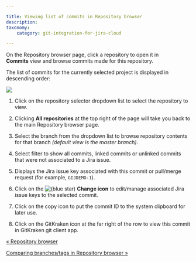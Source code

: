 ```yaml
---

title: Viewing list of commits in Repository browser
description:
taxonomy:
    category: git-integration-for-jira-cloud

---
```

On the Repository browser page, click a repository to open it in **Commits** view and browse commits made for this repository.

The list of commits for the currently selected project is displayed in descending order:

![](https://bigbrassband.atlassian.net/wiki/download/attachments/1923025571/gitcloud-repo-browser-page-repoview-list(c).png?version=1&modificationDate=1650263342257&cacheVersion=1&api=v2)

1.  Click on the repository selector dropdown list to select the repository to view.

2.  Clicking **All repositories** at the top right of the page will take you back to the main Repository browser page.

3.  Select the branch from the dropdown list to browse repository contents for that branch _(default view is the master branch)_.

4.  Select filter to show all commits, linked commits or unlinked commits that were not associated to a Jira issue.

5.  Displays the Jira issue key associated with this commit or pull/merge request (for example, `GIJDEMO-1`).

6.  Click on the ![(blue star)](https://bigbrassband.atlassian.net/wiki/s/-1639011364/6452/8b4898d3c114827e64ec143b4fa79bb76a6cfa5b/_/images/icons/emoticons/star_blue.png) **Change icon** to edit/manage associated Jira issue keys to the selected commit.

7.  Click on the copy icon to put the commit ID to the system clipboard for later use.

8.  Click on the GitKraken icon at the far right of the row to view this commit in GitKraken git client app.


[« Repository browser](/git-integration-for-jira-cloud/Repository-browser)

[Comparing branches/tags in Repository browser »](/git-integration-for-jira-cloud/comparing-branches-or-tags-in-repository-browser/)

